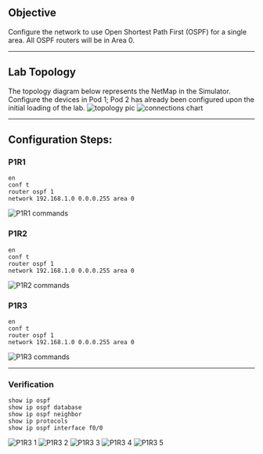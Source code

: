 ## Objective
Configure the network to use Open Shortest Path First (OSPF) for a single area. All OSPF routers will be in Area 0.

---

## Lab Topology
The topology diagram below represents the NetMap in the Simulator. Configure the devices in Pod 1; Pod 2 has already been configured upon the initial loading of the lab.
![topology pic](https://github.com/nickbruggen90/Boson-Network-Labs/blob/main/Images/Screenshot%202025-05-22%20081340.png)
![connections chart](https://github.com/nickbruggen90/Boson-Network-Labs/blob/main/Images/Screenshot%202025-05-22%20081444.png)

---

## Configuration Steps:
### P1R1
```cisco
en
conf t
router ospf 1
network 192.168.1.0 0.0.0.255 area 0
```
![P1R1 commands](https://github.com/nickbruggen90/Boson-Network-Labs/blob/main/Images/Screenshot%202025-05-22%20081659.png)

### P1R2
```cisco
en
conf t
router ospf 1
network 192.168.1.0 0.0.0.255 area 0
```
![P1R2 commands](https://github.com/nickbruggen90/Boson-Network-Labs/blob/main/Images/Screenshot%202025-05-22%20081710.png)

### P1R3
```cisco
en
conf t
router ospf 1
network 192.168.1.0 0.0.0.255 area 0
```
![P1R3 commands](https://github.com/nickbruggen90/Boson-Network-Labs/blob/main/Images/Screenshot%202025-05-22%20081721.png)

---

### Verification
```cisco
show ip ospf
show ip ospf database
show ip ospf neighbor
show ip protocols
show ip ospf interface f0/0
```
![P1R3 1](https://github.com/nickbruggen90/Boson-Network-Labs/blob/main/Images/Screenshot%202025-05-22%20081827.png)
![P1R3 2](https://github.com/nickbruggen90/Boson-Network-Labs/blob/main/Images/Screenshot%202025-05-22%20081849.png)
![P1R3 3](https://github.com/nickbruggen90/Boson-Network-Labs/blob/main/Images/Screenshot%202025-05-22%20081911.png)
![P1R3 4](https://github.com/nickbruggen90/Boson-Network-Labs/blob/main/Images/Screenshot%202025-05-22%20081955.png)
![P1R3 5](https://github.com/nickbruggen90/Boson-Network-Labs/blob/main/Images/Screenshot%202025-05-22%20082019.png)

